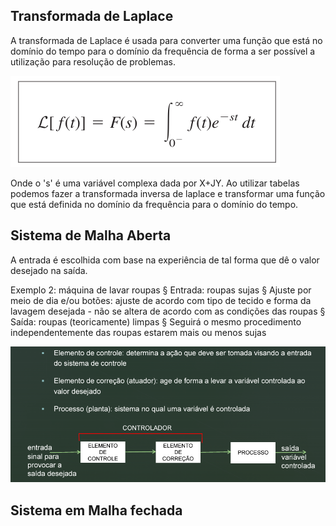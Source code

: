 
## Transformada de Laplace ##



A transformada de Laplace é usada para converter uma função que está no domínio do tempo para o domínio da frequência de forma a ser possível a utilização para resolução de problemas.


![tl](./img/tl.png)



Onde o 's' é uma variável complexa dada por X+JY. Ao utilizar tabelas podemos fazer a transformada inversa de laplace e transformar uma função que está definida no domínio da frequência para o domínio do tempo.


## Sistema de Malha Aberta
A entrada é escolhida com base na experiência de tal forma que dê o valor desejado na saída.

Exemplo 2: máquina de lavar roupas
§ Entrada: roupas sujas 
§ Ajuste por meio de dia e/ou botões: ajuste de acordo com tipo de tecido e forma da lavagem desejada -  não se altera de acordo com as condições das roupas 
§ Saída: roupas (teoricamente) limpas 
§ Seguirá o mesmo procedimento independentemente das roupas estarem mais ou menos sujas

![sis](./img/sist1.png)

## Sistema em Malha fechada
